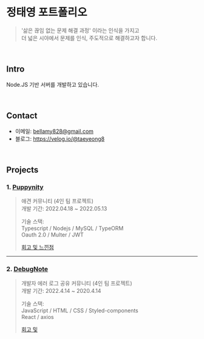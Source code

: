 # 정태영 포트폴리오
> '삶은 끊임 없는 문제 해결 과정' 이라는 인식을 가지고  
더 넓은 시야에서 문제를 인식, 주도적으로 해결하고자 합니다.

</br>

## Intro
Node.JS 기반 서버를 개발하고 있습니다.

</br>

## Contact
- 이메일: bellamy828@gmail.com
- 블로그: https://velog.io/@taeyeong8

<br>

## Projects
### 1. [Puppynity](https://github.com/codestates/Puppynity/wiki)
> 애견 커뮤니티 (4인 팀 프로젝트)  
> 개발 기간: 2022.04.18 ~ 2022.05.13  
>
> 기술 스택:  
> Typescript / Nodejs / MySQL / TypeORM  
> Oauth 2.0 / Multer / JWT
>
> [회고 및 느낀점](https://velog.io/@taeyeong8/4%EC%A3%BC-%ED%8C%80-%ED%94%84%EB%A1%9C%EC%A0%9D%ED%8A%B8-%ED%9A%8C%EA%B3%A0)

---

### 2. [DebugNote](https://github.com/codestates/DebugNote/wiki)
> 개발자 에러 로그 공유 커뮤니티 (4인 팀 프로젝트)  
> 개발 기간: 2022.4.14 ~ 2020.4.14  
>
> 기술 스택:  
> JavaScript / HTML / CSS / Styled-components  
> React / axios
>
> [회고 및 ](https://velog.io/@taeyeong8/%EC%B2%AB-%EB%B2%88%EC%A7%B8-%ED%94%84%EB%A1%9C%EC%A0%9D%ED%8A%B8-%ED%9A%8C%EA%B3%A0)
